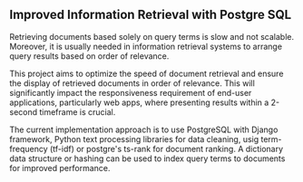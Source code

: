 ## Improved Information Retrieval with Postgre SQL

Retrieving documents based solely on query terms is slow and not scalable. Moreover, it is usually needed in information retrieval systems to arrange query results based on order of relevance.  

This project aims to optimize the speed of document retrieval and ensure the display of retrieved documents in order of relevance. This will significantly impact the responsiveness requirement of end-user applications, particularly web apps, where presenting results within a 2-second timeframe is crucial.


The current implementation approach is to use PostgreSQL with Django framework, Python text processing libraries for data cleaning, usig term-frequency (tf-idf) or postgre's ts-rank for document ranking. A dictionary data structure or hashing can be used to index query terms to documents for improved performance.
